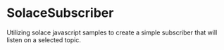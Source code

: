 # SolaceSubscriber
Utilizing solace javascript samples to create a simple subscriber that will listen on a selected topic.
